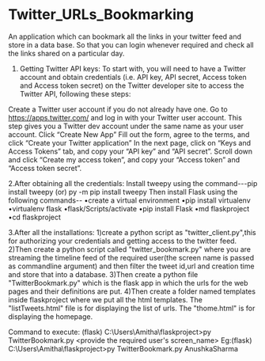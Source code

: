 # Twitter_URLs_Bookmarking
An application which can bookmark all the links in your twitter feed and store in a data base. So that you can login whenever required and check all the links shared on  a particular day.

1. Getting Twitter API keys:
To start with, you will need to have a Twitter account and obtain credentials (i.e. API key, API secret, Access token and Access token secret) on the Twitter developer site to access the Twitter API, following these steps:

Create a Twitter user account if you do not already have one.
Go to https://apps.twitter.com/ and log in with your Twitter user account. This step gives you a Twitter dev account under the same name as your user account.
Click “Create New App”
Fill out the form, agree to the terms, and click “Create your Twitter application”
In the next page, click on “Keys and Access Tokens” tab, and copy your “API key” and “API secret”. Scroll down and click “Create my access token”, and copy your “Access token” and “Access token secret”.

2.After obtaining all the credentials:
Install tweepy using  the command---pip install tweepy (or) py -m pip install tweepy
Then install Flask using the following commands--
•create a virtual environment
  •pip install virtualenv
  •virtualenv flask
  •flask/Scripts/activate
•pip install Flask
•md flaskproject
•cd flaskproject

3.After all the installations:
1)create a python script as "twitter_client.py",this for authorizing your credentials and getting access to the twitter feed.
2)Then create a python script called "twitter_bookmark.py" where you are streaming the timeline feed of the required user(the screen name is passed as commandline argument) and then filter the tweet id,url and creation time and store that into a database.
3)Then create a python file "TwitterBookmark.py" which is the flask app in which the urls for the web pages and their definitions are put.
4)Then create a folder named templates inside flaskproject where we put all the html templates. The "listTweets.html" file is for displaying the list of urls. The "thome.html" is for displaying the homepage.

Command to execute:
(flask) C:\Users\Amitha\flaskproject>py TwitterBookmark.py <provide the required user's screen_name>
Eg:(flask) C:\Users\Amitha\flaskproject>py TwitterBookmark.py AnushkaSharma
